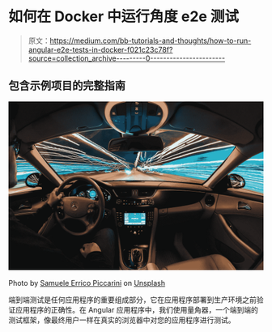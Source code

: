 # 如何在 Docker 中运行角度 e2e 测试

> 原文：<https://medium.com/bb-tutorials-and-thoughts/how-to-run-angular-e2e-tests-in-docker-f021c23c78f?source=collection_archive---------0----------------------->

## 包含示例项目的完整指南

![](img/9e21a7d5df9d0683290fcc26cc0e5844.png)

Photo by [Samuele Errico Piccarini](https://unsplash.com/@samuele_piccarini?utm_source=medium&utm_medium=referral) on [Unsplash](https://unsplash.com?utm_source=medium&utm_medium=referral)

端到端测试是任何应用程序的重要组成部分，它在应用程序部署到生产环境之前验证应用程序的正确性。在 Angular 应用程序中，我们使用量角器，一个端到端的测试框架，像最终用户一样在真实的浏览器中对您的应用程序进行测试。